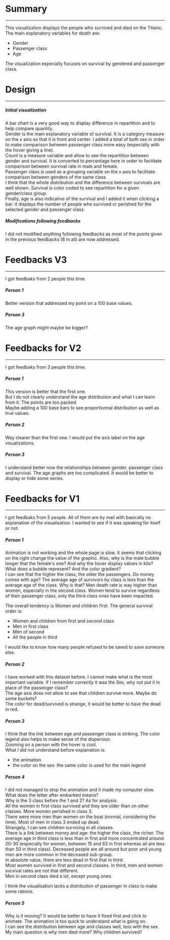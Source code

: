 # Summary
---
This visualization displays the people who survived and died on the Titanic.  
The main explanatory variables for death are:  
+ Gender
+ Passenger class
+ Age  

The visualization especially focuses on survival by gendered and passenger class.

# Design
---
##### Initial visualization
A bar chart is a very good way to display difference in repartition and to help compare quantity.  
Gender is the main explanatory variable of survival. It is a category measure on the x axis so that it is front and center. I added a total of both sex in order to make comparison between passenger class more easy (especially with the hover giving a line).  
Count is a measure variable and allow to see the repartition between gender and survival.  It is converted to percentage here in order to facilitate comparison between survival rate in male and female.  
Passenger class is used as a grouping variable on the x axis to facilitate comparison between genders of the same class.  
I think that the whole distribution and the difference between survivals are well shown.
Survival is color coded to see repartition for a given gender/class group.  
Finally, age is also indicative of the survival and I added it when clicking a bar: it displays the number of people who survived or perished for the selected gender and passenger class.

##### Modifications following feedbacks
I did not modified anything following feedbacks as most of the points given in the previous feedbacks (8 in all) are now addressed.

# Feedbacks V3
---
I got feedbaks from 2 people this time. 
##### Person 1
Better version that addressed my point on a 100 base values.

##### Person 3
The age graph might maybe be bigger?

# Feedbacks for V2
---
I got feedbaks from 3 people this time. 
##### Person 1
This version is better that the first one.  
But I do not clearly understand the age distribution and what I can learn from it. The points are too packed.  
Maybe adding a 100 base bars to see proportionnal distribution as well as true values.

##### Person 2
Way clearer than the first one. I would put the axis label on the age visualizations.  

##### Person 3
I understand better now the relationships between gender, passenger class and survival. The age graphs are too complicated. It would be better to display or hide some series.  


# Feedbacks for V1
---
I got feedbaks from 5 people. All of them are by mail with basically no explanation of the visualisation. I wanted to see if it was speaking for itself or not.
##### Person 1
Animation is not working and the whole page is slow. It seems that clicking on the right change the value of the graphic. Also, why is the male bubble longer that the female's one? And why the hover display values in kilo?
What does a bubble represent? And the color gradient?  
I can see that the higher the class, the older the passengers. Do money comes with age?
The average age of survivors by class is less than the average age of the class. Why is that?
Men death rate is way higher than women, especially in the second class. Women tend to survive regardless of their passenger class, only the third class ones have been impacted.

The overall tendency is Women and children first. The general survival order is:  
+ Women and children from first and second class
+ Men in first class
+ Men of second
+ All the people in third

I would like to know how many people refused to be saved to save someone else.

##### Person 2
I have worked with this dataset before.
I cannot make what is the most important variable. If I remember correctly it was the Sex, why not put it in place of the passenger class?  
The age axis does not allow to see that children survive more. Maybe do some buckets?  
The color for dead/survived is strange, it would be better to have the dead in red.

##### Person 3
I think that the link between age and passenger class is striking. The color legend also helps to make sense of the dispersion.  
Zooming on a person with the hover is cool.  
What I did not understand before explanation is:  
+ the animation
+ the color on the sex: the same color is used for the main legend


##### Person 4
I did not managed to stop the animation and it made my computer slow.  
What does the letter after embarked means?  
Why is the 3 class before the 1 and 2?
As for analysis:  
All the women in first class survived and they are older than on other classes. More women perished in class 3.  
There were more men than women on the boat (normal, considering the time). Most of men in class 3 ended up dead.  
Strangely, I can see children surviving in all classes.  
There is a link between money and age: the higher the class, the richer. The average age in third class is less than in first and more concentrated around 20-30 (especially for women, between 15 and 63 in first whereas all are less than 50 in third class).
Deceased people are all around but poor and young men are more common in the deceased sub-group.  
In absolute value, there are less dead in first that in third.  
Most women survived in first and second classes. In third, men and women survival rates are not that different.  
Men in second class died a lot, except young ones.

I think the visualisation lacks a distribution of passenger in class to make some rations. 

##### Person 5
Why is it moving? It would be better to have it fixed first and click to animate.  The animation is too quick to understand what is going on.  
I can see the distribution between age and classes well, less with the sex.  
My main question is why men died more? Why children survived?  
